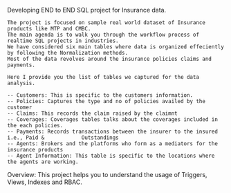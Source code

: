 Developing END to END SQL project for Insurance data.

    The project is focused on sample real world dataset of Insurance products like MTP and CMBC.
    The main agenda is to walk you through the workflow process of realtime SQL projects in industries.
    We have considered six main tables where data is organized effeciently by following the Normalization methods.
    Most of the data revolves around the insurance policies claims and payments.

    Here I provide you the list of tables we captured for the data analysis.

    -- Customers: This is specific to the customers information.
    -- Policies: Captures the type and no of policies availed by the customer
    -- Claims: This records the claim raised by the claimnt
    -- Coverages: Coverages tables talks about the coverages included in the each policies.
    -- Payments: Records transactions between the insurer to the insured i.e., Paid &            Outstandings
    -- Agents: Brokers and the platforms who form as a mediators for the insurance products
    -- Agent Information: This table is specific to the locations where the agents are working.


Overview:
    This project helps you to understand the usage of Triggers, Views, Indexes and RBAC.
    